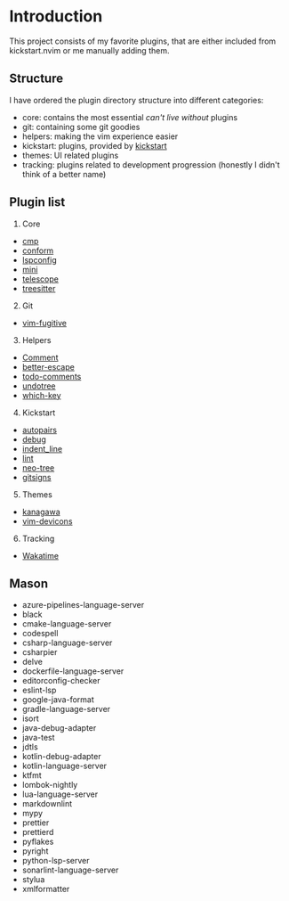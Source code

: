 # Introduction

This project consists of my favorite plugins, that are either included from kickstart.nvim or me manually adding them. 

## Structure

 I have ordered the plugin directory structure into different categories:

- core: contains the most essential *can't live without* plugins
- git: containing some git goodies
- helpers: making the vim experience easier
- kickstart: plugins, provided by [kickstart](https://github.com/nvim-lua/kickstart.nvim)
- themes: UI related plugins
- tracking: plugins related to development progression (honestly I didn't think of a better name)

## Plugin list

1. Core

- [cmp](https://github.com/hrsh7th/nvim-cmp)
- [conform](https://github.com/stevearc/conform.nvim)
- [lspconfig](https://github.com/neovim/nvim-lspconfig)
- [mini](https://github.com/echasnovski/mini.nvim)
- [telescope](https://github.com/nvim-telescope/telescope.nvim)
- [treesitter](https://github.com/nvim-treesitter/nvim-treesitter)

2. Git

- [vim-fugitive](https://github.com/tpope/vim-fugitive)

3. Helpers

- [Comment](https://github.com/numToStr/Comment.nvim)
- [better-escape](https://github.com/max397574/better-escape.nvim)
- [todo-comments](https://github.com/folke/todo-comments.nvim)
- [undotree](https://github.com/mbbill/undotree)
- [which-key](https://github.com/folke/which-key.nvim)

4. Kickstart

- [autopairs](https://github.com/windwp/nvim-autopairs)
- [debug](https://github.com/mfussenegger/nvim-dap)
- [indent_line](https://github.com/lukas-reineke/indent-blankline.nvim)
- [lint](https://github.com/mfussenegger/nvim-lint)
- [neo-tree](https://github.com/nvim-neo-tree/neo-tree.nvim)
- [gitsigns](https://github.com/lewis6991/gitsigns.nvim)

5. Themes

- [kanagawa](https://github.com/rebelot/kanagawa.nvim)
- [vim-devicons](https://github.com/ryanoasis/vim-devicons)

6. Tracking

- [Wakatime](https://wakatime.com/neovim-plugin)




## Mason

- azure-pipelines-language-server
- black
- cmake-language-server
- codespell
- csharp-language-server
- csharpier
- delve
- dockerfile-language-server
- editorconfig-checker
- eslint-lsp
- google-java-format
- gradle-language-server
- isort
- java-debug-adapter
- java-test
- jdtls
- kotlin-debug-adapter
- kotlin-language-server
- ktfmt
- lombok-nightly
- lua-language-server
- markdownlint
- mypy
- prettier
- prettierd
- pyflakes
- pyright
- python-lsp-server
- sonarlint-language-server
- stylua
- xmlformatter
